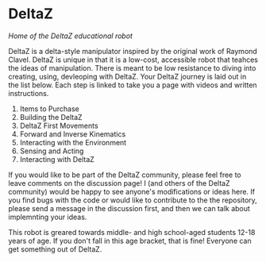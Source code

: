 # DeltaZ
_Home of the DeltaZ educational robot_

DeltaZ is a delta-style manipulator inspired by the original work of Raymond Clavel. DeltaZ is unique in that it is a low-cost, accessible robot that teahces the ideas of manipulation. There is meant to be low resistance to diving into creating, using, devleoping with DeltaZ. Your DeltaZ journey is laid out in the list below. Each step is linked to take you a page with videos and written instructions. 

1. Items to Purchase
2. Building the DeltaZ
3. DeltaZ First Movements
4. Forward and Inverse Kinematics
5. Interacting with the Environment
6. Sensing and Acting
7. Interacting with DeltaZ

If you would like to be part of the DeltaZ community, please feel free to leave comments on the discussion page! I (and others of the DeltaZ community) would be happy to see anyone's modifications or ideas here. If you find bugs with the code or would like to contribute to the the repository, please send a message in the discussion first, and then we can talk about implemnting your ideas. 

This robot is greared towards middle- and high school-aged students 12-18 years of age. If you don't fall in this age bracket, that is fine! Everyone can get something out of DeltaZ. 


